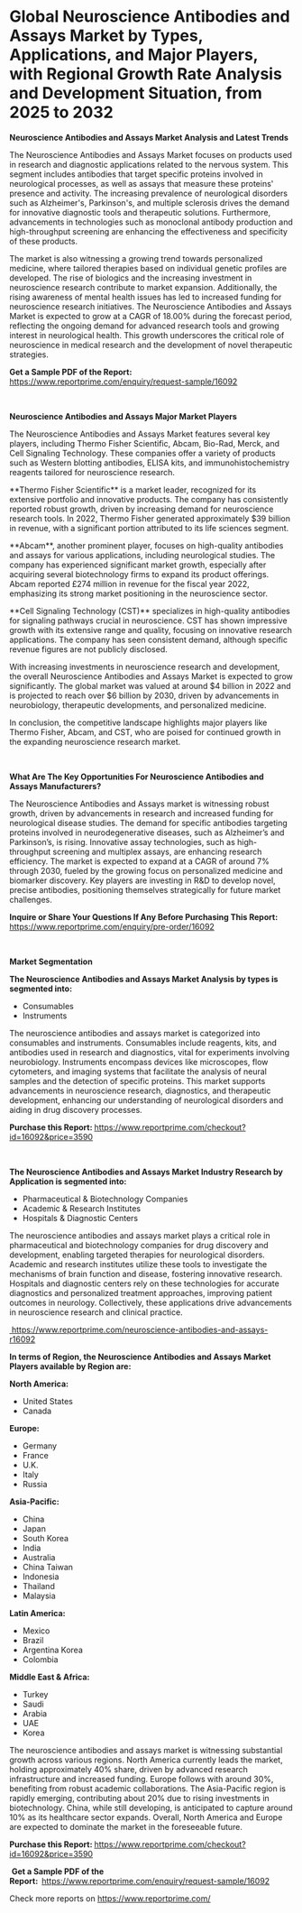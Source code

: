 <p><h1>Global Neuroscience Antibodies and Assays Market by Types, Applications, and Major Players, with Regional Growth Rate Analysis and Development Situation, from 2025 to 2032</h1></p><p><strong>Neuroscience Antibodies and Assays Market Analysis and Latest Trends</strong></p>
<p><p>The Neuroscience Antibodies and Assays Market focuses on products used in research and diagnostic applications related to the nervous system. This segment includes antibodies that target specific proteins involved in neurological processes, as well as assays that measure these proteins' presence and activity. The increasing prevalence of neurological disorders such as Alzheimer's, Parkinson's, and multiple sclerosis drives the demand for innovative diagnostic tools and therapeutic solutions. Furthermore, advancements in technologies such as monoclonal antibody production and high-throughput screening are enhancing the effectiveness and specificity of these products.</p><p>The market is also witnessing a growing trend towards personalized medicine, where tailored therapies based on individual genetic profiles are developed. The rise of biologics and the increasing investment in neuroscience research contribute to market expansion. Additionally, the rising awareness of mental health issues has led to increased funding for neuroscience research initiatives. The Neuroscience Antibodies and Assays Market is expected to grow at a CAGR of 18.00% during the forecast period, reflecting the ongoing demand for advanced research tools and growing interest in neurological health. This growth underscores the critical role of neuroscience in medical research and the development of novel therapeutic strategies.</p></p>
<p><strong>Get a Sample PDF of the Report:&nbsp;</strong> <a href="https://www.reportprime.com/enquiry/request-sample/16092?utm_campaign=3079&utm_medium=2&utm_source=Github&utm_content=ia&utm_term=20032025&utm_id=neuroscience-antibodies-and-assays">https://www.reportprime.com/enquiry/request-sample/16092</a></p>
<p>&nbsp;</p>
<p><strong>Neuroscience Antibodies and Assays Major Market Players</strong></p>
<p><p>The Neuroscience Antibodies and Assays Market features several key players, including Thermo Fisher Scientific, Abcam, Bio-Rad, Merck, and Cell Signaling Technology. These companies offer a variety of products such as Western blotting antibodies, ELISA kits, and immunohistochemistry reagents tailored for neuroscience research.</p><p>**Thermo Fisher Scientific** is a market leader, recognized for its extensive portfolio and innovative products. The company has consistently reported robust growth, driven by increasing demand for neuroscience research tools. In 2022, Thermo Fisher generated approximately $39 billion in revenue, with a significant portion attributed to its life sciences segment.</p><p>**Abcam**, another prominent player, focuses on high-quality antibodies and assays for various applications, including neurological studies. The company has experienced significant market growth, especially after acquiring several biotechnology firms to expand its product offerings. Abcam reported £274 million in revenue for the fiscal year 2022, emphasizing its strong market positioning in the neuroscience sector.</p><p>**Cell Signaling Technology (CST)** specializes in high-quality antibodies for signaling pathways crucial in neuroscience. CST has shown impressive growth with its extensive range and quality, focusing on innovative research applications. The company has seen consistent demand, although specific revenue figures are not publicly disclosed.</p><p>With increasing investments in neuroscience research and development, the overall Neuroscience Antibodies and Assays Market is expected to grow significantly. The global market was valued at around $4 billion in 2022 and is projected to reach over $6 billion by 2030, driven by advancements in neurobiology, therapeutic developments, and personalized medicine.</p><p>In conclusion, the competitive landscape highlights major players like Thermo Fisher, Abcam, and CST, who are poised for continued growth in the expanding neuroscience research market.</p></p>
<p>&nbsp;</p>
<p><strong>What Are The Key Opportunities For Neuroscience Antibodies and Assays Manufacturers?</strong></p>
<p><p>The Neuroscience Antibodies and Assays market is witnessing robust growth, driven by advancements in research and increased funding for neurological disease studies. The demand for specific antibodies targeting proteins involved in neurodegenerative diseases, such as Alzheimer’s and Parkinson’s, is rising. Innovative assay technologies, such as high-throughput screening and multiplex assays, are enhancing research efficiency. The market is expected to expand at a CAGR of around 7% through 2030, fueled by the growing focus on personalized medicine and biomarker discovery. Key players are investing in R&D to develop novel, precise antibodies, positioning themselves strategically for future market challenges.</p></p>
<p><strong>Inquire or Share Your Questions If Any Before Purchasing This Report:</strong> <a href="https://www.reportprime.com/enquiry/pre-order/16092?utm_campaign=3079&utm_medium=2&utm_source=Github&utm_content=ia&utm_term=20032025&utm_id=neuroscience-antibodies-and-assays">https://www.reportprime.com/enquiry/pre-order/16092</a></p>
<p>&nbsp;</p>
<p><strong>Market Segmentation</strong></p>
<p><strong>The Neuroscience Antibodies and Assays Market Analysis by types is segmented into:</strong></p>
<p><ul><li>Consumables</li><li>Instruments</li></ul></p>
<p><p>The neuroscience antibodies and assays market is categorized into consumables and instruments. Consumables include reagents, kits, and antibodies used in research and diagnostics, vital for experiments involving neurobiology. Instruments encompass devices like microscopes, flow cytometers, and imaging systems that facilitate the analysis of neural samples and the detection of specific proteins. This market supports advancements in neuroscience research, diagnostics, and therapeutic development, enhancing our understanding of neurological disorders and aiding in drug discovery processes.</p></p>
<p><strong>Purchase this Report:&nbsp;</strong><a href="https://www.reportprime.com/checkout?id=16092&price=3590&utm_campaign=3079&utm_medium=2&utm_source=Github&utm_content=ia&utm_term=20032025&utm_id=neuroscience-antibodies-and-assays">https://www.reportprime.com/checkout?id=16092&price=3590</a></p>
<p>&nbsp;</p>
<p><strong>The Neuroscience Antibodies and Assays Market Industry Research by Application is segmented into:</strong></p>
<p><ul><li>Pharmaceutical & Biotechnology Companies</li><li>Academic & Research Institutes</li><li>Hospitals & Diagnostic Centers</li></ul></p>
<p><p>The neuroscience antibodies and assays market plays a critical role in pharmaceutical and biotechnology companies for drug discovery and development, enabling targeted therapies for neurological disorders. Academic and research institutes utilize these tools to investigate the mechanisms of brain function and disease, fostering innovative research. Hospitals and diagnostic centers rely on these technologies for accurate diagnostics and personalized treatment approaches, improving patient outcomes in neurology. Collectively, these applications drive advancements in neuroscience research and clinical practice.</p></p>
<p><a href="https://www.reportprime.com/neuroscience-antibodies-and-assays-r16092?utm_campaign=3079&utm_medium=2&utm_source=Github&utm_content=ia&utm_term=20032025&utm_id=neuroscience-antibodies-and-assays">&nbsp;https://www.reportprime.com/neuroscience-antibodies-and-assays-r16092</a></p>
<p><strong>In terms of Region, the Neuroscience Antibodies and Assays Market Players available by Region are:</strong></p>
<p>
    <p> <strong> North America: </strong>
        <ul>
            <li>United States</li>
            <li>Canada</li>
        </ul>
        </p> 
    <p> <strong> Europe: </strong>
        <ul>
            <li>Germany</li>
            <li>France</li>
            <li>U.K.</li>
            <li>Italy</li>
            <li>Russia</li>
        </ul>
        </p> 
    <p> <strong> Asia-Pacific: </strong>
        <ul>
            <li>China</li>
            <li>Japan</li>
            <li>South Korea</li>
            <li>India</li>
            <li>Australia</li>
            <li>China Taiwan</li>
            <li>Indonesia</li>
            <li>Thailand</li>
            <li>Malaysia</li>
        </ul>
        </p> 
    <p> <strong> Latin America: </strong>
        <ul>
            <li>Mexico</li>
            <li>Brazil</li>
            <li>Argentina Korea</li>
            <li>Colombia</li>
        </ul>
        </p> 
    <p> <strong> Middle East & Africa: </strong>
        <ul>
            <li>Turkey</li>
            <li>Saudi</li>
            <li>Arabia</li>
            <li>UAE</li>
            <li>Korea</li>
        </ul>
    </p>
    </p>
<p><p>The neuroscience antibodies and assays market is witnessing substantial growth across various regions. North America currently leads the market, holding approximately 40% share, driven by advanced research infrastructure and increased funding. Europe follows with around 30%, benefiting from robust academic collaborations. The Asia-Pacific region is rapidly emerging, contributing about 20% due to rising investments in biotechnology. China, while still developing, is anticipated to capture around 10% as its healthcare sector expands. Overall, North America and Europe are expected to dominate the market in the foreseeable future.</p></p>
<p><strong>Purchase this Report: </strong><a href="https://www.reportprime.com/checkout?id=16092&price=3590&utm_campaign=3079&utm_medium=2&utm_source=Github&utm_content=ia&utm_term=20032025&utm_id=neuroscience-antibodies-and-assays">https://www.reportprime.com/checkout?id=16092&price=3590</a></p>
<p>&nbsp;<strong>Get a Sample PDF of the Report:&nbsp;&nbsp;</strong><a href="https://www.reportprime.com/enquiry/request-sample/16092?utm_campaign=3079&utm_medium=2&utm_source=Github&utm_content=ia&utm_term=20032025&utm_id=neuroscience-antibodies-and-assays">https://www.reportprime.com/enquiry/request-sample/16092</a></p>
<p><strong></strong></p>
<p>Check more reports on <a href="https://www.reportprime.com/?utm_campaign=3079&utm_medium=2&utm_source=Github&utm_content=ia&utm_term=20032025&utm_id=neuroscience-antibodies-and-assays">https://www.reportprime.com/</a></p>